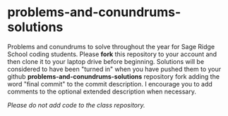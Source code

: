 # problems-and-conundrums-solutions
Problems and conundrums to solve throughout the year for Sage Ridge School coding students. Please **fork** this repository to your account and then clone it to your laptop drive before beginning. Solutions will be considered to have been "turned in" when you have pushed them to your github **problems-and-conundrums-solutions** repository fork adding the word "final commit" to the commit description. I encourage you to add comments to the optional extended description when necessary.

*Please do not add code to the class repository.*
